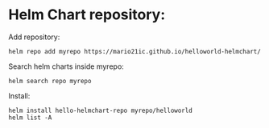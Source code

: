 # Helm Chart repository:


Add repository:
```
helm repo add myrepo https://mario21ic.github.io/helloworld-helmchart/
```

Search helm charts inside myrepo:
```
helm search repo myrepo
```

Install:
```
helm install hello-helmchart-repo myrepo/helloworld
helm list -A
```
